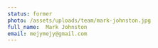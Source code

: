 ```yaml
---
status: former
photo: /assets/uploads/team/mark-johnston.jpg
full_name:  Mark Johnston
email: mejymejy@gmail.com
---
```

